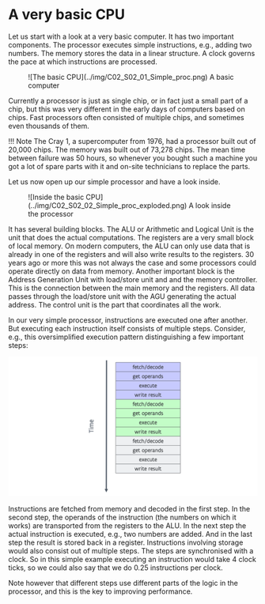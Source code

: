 # A very basic CPU

Let us start with a look at a very basic computer. It has two important components.
The processor executes simple instructions, e.g., adding two numbers. The memory 
stores the data in a linear structure. A clock governs the pace at which instructions
are processed.

<figure markdown>
  ![The basic CPU](../img/C02_S02_01_Simple_proc.png)
  <caption>A basic computer</caption>
</figure>

Currently a processor is just as single chip, or in fact just a small part of
a chip, but this was very different in the early days of computers based on chips.
Fast processors often consisted of multiple chips, and sometimes even thousands of
them.

!!! Note
    The Cray 1, a supercomputer from 1976, had a processor built out of
    20,000 chips. The memory was built out of 73,278 chips.
    The mean time between failure was 50 hours, so whenever you
    bought such a machine you got a lot of spare parts with it and
    on-site technicians to replace the parts.

Let us now open up our simple processor and have a look inside.

<figure markdown>
  ![Inside the basic CPU](../img/C02_S02_02_Simple_proc_exploded.png)
  <caption>A look inside the processor</caption>
</figure>

It has several building blocks. 
The ALU or Arithmetic and Logical Unit is the unit that does the 
actual computations.
The registers are a very small block of local memory. On modern 
computers, the ALU can only use data that is already in one of the
registers and will also write results to the registers. 30 years ago
or more this was not always the case and some processors could operate
directly on data from memory.
Another important block is the Address Generation Unit with
load/store unit and and the memory controller. This is the connection
between the main memory and the registers. All data passes through
the load/store unit with the AGU generating the actual address.
The control unit is the part that coordinates all the work.

In our very simple processor, instructions are executed one after
another. But executing each instruction itself consists of multiple steps. Consider, e.g.,
this oversimplified execution pattern distinguishing a few important steps:

![Instruction execution](../img/C02_S02_03_Execution.png)

Instructions are fetched from memory and decoded in the first step. 
In the second step, the operands of the instruction (the numbers on which it works)
are transported from the registers to the ALU. In the next step the actual instruction
is executed, e.g., two numbers are added. And in the last step the result is stored back
in a register. Instructions involving storage would also consist out of multiple steps.
The steps are synchronised with a clock. So in this simple example executing an instruction
would take 4 clock ticks, so we could also say that we do 0.25 instructions per clock.

Note however that different steps use different parts of the logic in the processor,
and this is the key to improving performance.
